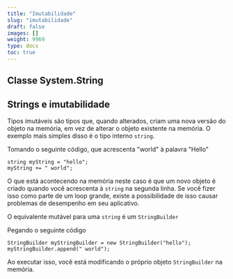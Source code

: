 ```yaml
---
title: "Imutabilidade"
slug: "imutabilidade"
draft: false
images: []
weight: 9969
type: docs
toc: true
---
```


## Classe System.String


## Strings e imutabilidade
Tipos imutáveis ​​são tipos que, quando alterados, criam uma nova versão do objeto na memória, em vez de alterar o objeto existente na memória. O exemplo mais simples disso é o tipo interno `string`.

Tomando o seguinte código, que acrescenta "world" à palavra "Hello"

    string myString = "hello";
    myString += " world";

O que está acontecendo na memória neste caso é que um novo objeto é criado quando você acrescenta à `string` na segunda linha. Se você fizer isso como parte de um loop grande, existe a possibilidade de isso causar problemas de desempenho em seu aplicativo.

O equivalente mutável para uma `string` é um `StringBuilder`

Pegando o seguinte código

    StringBuilder myStringBuilder = new StringBuilder("hello");
    myStringBuilder.append(" world");

Ao executar isso, você está modificando o próprio objeto `StringBuilder` na memória.

